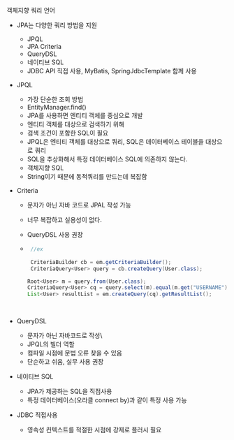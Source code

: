 객체지향 쿼리 언어



- JPA는 다양한 쿼리 방법을 지원
  - JPQL
  - JPA Criteria
  - QueryDSL
  - 네이티브 SQL
  - JDBC API 직접 사용, MyBatis, SpringJdbcTemplate 함께 사용



- JPQL
  - 가장 단순한 조회 방법
  - EntityManager.find()
  - JPA를 사용하면 엔티티 객체를 중심으로 개발
  - 엔티티 객체를 대상으로 검색하기 위해
  - 검색 조건이 포함한 SQL이 필요
  - JPQL은 엔티티 객체를 대상으로 쿼리, SQL은 데이터베이스 테이블을 대상으로 쿼리 
  - SQL을 추상화해서 특정 데이터베이스 SQL에 의존하지 않는다.
  - 객체지향 SQL
  - String이기 때문에 동적쿼리를 만드는데 복잡함



- Criteria

  - 문자가 아닌 자바 코드로 JPAL 작성 가능

  - 너무 복잡하고 실용성이 없다.

  - QueryDSL 사용 권장

  - ```java
     //ex
     
     CriteriaBuilder cb = em.getCriteriaBuilder();
     CriteriaQuery<User> query = cb.createQuery(User.class);

    Root<User> m = query.from(User.class);
    CriteriaQuery<User> cq = query.select(m).equal(m.get("USERNAME"), "kim");
    List<User> resultList = em.createQuery(cq).getResultList();
    ```

    ​



- QueryDSL 
  - 문자가 아닌 자바코드로 작성\
  - JPQL의 빌더 역할
  - 컴파일 시점에 문법 오류 찾을 수 있음
  - 단순하고 쉬움, 실무 사용 권장





- 네이티브 SQL
  - JPA가 제공하는 SQL을 직접사용
  - 특정 데이터베이스(오라클 connect by)과 같이 특정 사용 가능



- JDBC 직접사용
  - 영속성 컨텍스트를 적절한 시점에 강제로 플러시 필요